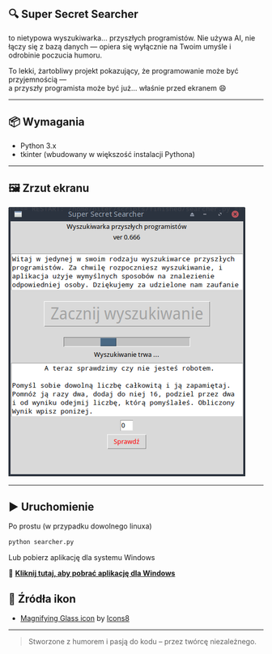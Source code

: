 ## 🔍 **Super Secret Searcher** 
to nietypowa wyszukiwarka... przyszłych programistów.
Nie używa AI, nie łączy się z bazą danych — opiera się wyłącznie na Twoim umyśle i odrobinie poczucia humoru.

To lekki, żartobliwy projekt pokazujący, że programowanie może być przyjemnością —  
a przyszły programista może być już... właśnie przed ekranem 😄

---

## 📦 Wymagania

- Python 3.x  
- tkinter (wbudowany w większość instalacji Pythona)

---

## 🖼️ Zrzut ekranu

![Podgląd aplikacji](sssearcher.png)

---

## ▶️ Uruchomienie

Po prostu (w przypadku dowolnego linuxa)
```bash
python searcher.py
```

Lub pobierz aplikację dla systemu Windows

💾 **[Kliknij tutaj, aby pobrać aplikację dla Windows](https://github.com/CodeTruckerDev/Super-secret-searcher/releases/latest/download/searcher.exe)**  


## 🎨 Źródła ikon

- [Magnifying Glass icon](https://icons8.com/icon/Y6AAeSVIcpWt/search) by [Icons8](https://icons8.com)


---
> Stworzone z humorem i pasją do kodu – przez twórcę niezależnego.
